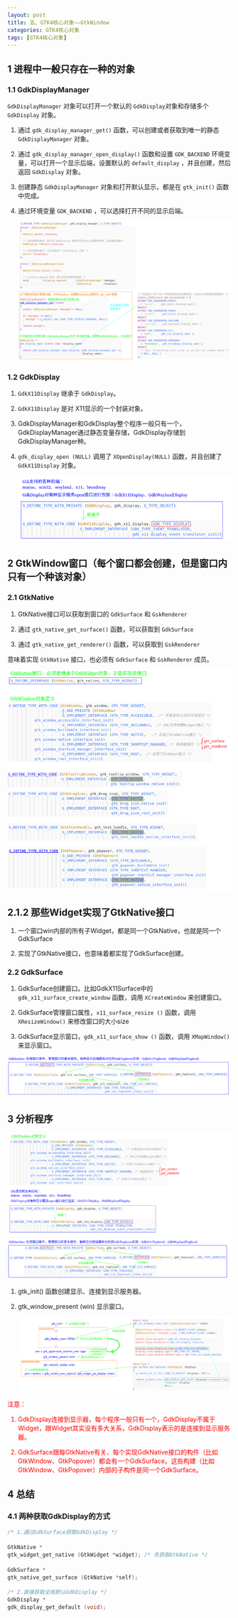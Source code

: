 ```yaml
---
layout: post
title: 五、GTK4核心对象——GtkWindow
categories: GTK4核心对象
tags: [GTK4核心对象]
---
```


## 1 进程中一般只存在一种的对象

### 1.1 GdkDisplayManager

`GdkDisplayManager` 对象可以打开一个默认的 `GdkDisplay`对象和存储多个 `GdkDisplay` 对象。

1. 通过 `gdk_display_manager_get()` 函数，可以创建或者获取到唯一的静态 `GdkDisplayManager` 对象。

2. 通过 `gdk_display_manager_open_display()` 函数和设置 `GDK_BACKEND` 环境变量，可以打开一个显示后端，设置默认的 `default_display` ，并且创建，然后返回 `GdkDisplay` 对象。

3. 创建静态 `GdkDisplayManager` 对象和打开默认显示，都是在 `gtk_init()` 函数中完成。

4. 通过环境变量 `GDK_BACKEND` ，可以选择打开不同的显示后端。

   ![alt text](/assets/GTK4/GTK4Core/05_GtkWindow/image/image.png)


### 1.2 GdkDisplay

1. `GdkX11Display` 继承于 `GdkDisplay`。

2. `GdkX11Display` 是对 X11显示的一个封装对象。

3. GdkDisplayManager和GdkDisplay整个程序一般只有一个，GdkDisplayManager通过静态变量存储，GdkDisplay存储到GdkDisplayManager种。

4. `gdk_display_open (NULL)` 调用了 `XOpenDisplay(NULL)` 函数，并且创建了 `GdkX11Display` 对象。

    ![alt text](/assets/GTK4/GTK4Core/05_GtkWindow/image/image-1.png)

## 2 GtkWindow窗口（每个窗口都会创建，但是窗口内只有一个种该对象）

### 2.1 GtkNative

1. GtkNative接口可以获取到窗口的 `GdkSurface` 和 `GskRenderer` 

2. 通过 `gtk_native_get_surface()` 函数，可以获取到 `GdkSurface`

3. 通过 `gtk_native_get_renderer()` 函数，可以获取到 `GskRenderer` 

意味着实现 `GtkNative` 接口，也必须有 `GdkSurface` 和 `GskRenderer` 成员。

![alt text](/assets/GTK4/GTK4Core/05_GtkWindow/image/image-2.png)

## 2.1.2 那些Widget实现了GtkNative接口

1. 一个窗口win内部的所有子Widget，都是同一个GtkNative，也就是同一个GdkSurface

2. 实现了GtkNative接口，也意味着都实现了GdkSurface创建。

### 2.2 GdkSurface

1. GdkSurface创建窗口。比如GdkX11Surface中的 `gdk_x11_surface_create_window` 函数，调用 `XCreateWindow` 来创建窗口。

2. GdkSurface管理窗口属性，`x11_surface_resize ()` 函数，调用 `XResizeWindow()` 来修改窗口的大小size

3. GdkSurface显示窗口，`gdk_x11_surface_show ()` 函数，调用 `XMapWindow()` 来显示窗口。
 
  ![alt text](/assets/GTK4/GTK4Core/05_GtkWindow/image/image-3.png)

## 3 分析程序

![alt text](/assets/GTK4/GTK4Core/05_GtkWindow/image/image-4.png)

1. gtk_init() 函数创建显示、连接到显示服务器。

2. gtk_window_present (win) 显示窗口。

    ![alt text](/assets/GTK4/GTK4Core/05_GtkWindow/image/image-5.png)

<font color="red">
注意：

1. GdkDisplay连接到显示器，每个程序一般只有一个，GdkDisplay不属于Widget，跟Widget其实没有多大关系，GdkDisplay表示的是连接到显示服务器。

2. GdkSurface跟每GtkNative有关、每个实现GdkNative接口的构件（比如GtkWindow、GtkPopover）都会有一个GdkSurface。这些构建（比如GtkWindow、GtkPopover）内部的子构件是同一个GdkSurface。
</font>

## 4 总结

### 4.1 两种获取GdkDisplay的方式

```c
/* 1.通过GdkSurface获取GdkDisplay */

GtkNative *
gtk_widget_get_native (GtkWidget *widget); /* 先获取GtkNative */

GdkSurface *
gtk_native_get_surface (GtkNative *self);

/* 2.直接获取全局默认GdkDisplay */
GdkDisplay *
gdk_display_get_default (void);
```